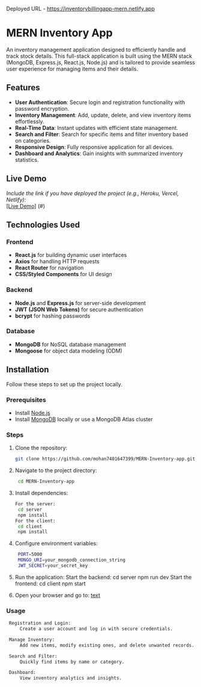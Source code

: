 Deployed URL - https://inventorybillingapp-mern.netlify.app


# MERN Inventory App

An inventory management application designed to efficiently handle and track stock details. This full-stack application is built using the MERN stack (MongoDB, Express.js, React.js, Node.js) and is tailored to provide seamless user experience for managing items and their details.

## Features

- **User Authentication**: Secure login and registration functionality with password encryption.
- **Inventory Management**: Add, update, delete, and view inventory items effortlessly.
- **Real-Time Data**: Instant updates with efficient state management.
- **Search and Filter**: Search for specific items and filter inventory based on categories.
- **Responsive Design**: Fully responsive application for all devices.
- **Dashboard and Analytics**: Gain insights with summarized inventory statistics.

## Live Demo

*Include the link if you have deployed the project (e.g., Heroku, Vercel, Netlify):*  
[[Live Demo]](https://inventorybillingapp-mern.netlify.app) (#)

## Technologies Used

### Frontend
- **React.js** for building dynamic user interfaces
- **Axios** for handling HTTP requests
- **React Router** for navigation
- **CSS/Styled Components** for UI design

### Backend
- **Node.js** and **Express.js** for server-side development
- **JWT (JSON Web Tokens)** for secure authentication
- **bcrypt** for hashing passwords

### Database
- **MongoDB** for NoSQL database management
- **Mongoose** for object data modeling (ODM)

## Installation

Follow these steps to set up the project locally.

### Prerequisites
- Install [Node.js](https://nodejs.org/)
- Install [MongoDB](https://www.mongodb.com/try/download/community) locally or use a MongoDB Atlas cluster

### Steps

1. Clone the repository:
   ```bash
   git clone https://github.com/mohan7401647399/MERN-Inventory-app.git

2. Navigate to the project directory:
   ```bash
    cd MERN-Inventory-app

3. Install dependencies:
   ```bash
   For the server:
    cd server
    npm install
   For the client:
    cd client
    npm install

4. Configure environment variables:
   ```bash
    PORT=5000
    MONGO_URI=your_mongodb_connection_string
    JWT_SECRET=your_secret_key

5. Run the application:
    Start the backend:
        cd server
        npm run dev
    Start the frontend:
        cd client
        npm start
        
6. Open your browser and go to:
    [text](http://localhost:3000)



### Usage
   ```bash
    Registration and Login:
        Create a user account and log in with secure credentials.

    Manage Inventory:
        Add new items, modify existing ones, and delete unwanted records.

    Search and Filter:
        Quickly find items by name or category.

    Dashboard:
        View inventory analytics and insights.
